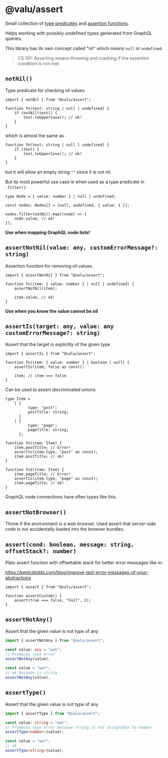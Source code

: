 # @valu/assert

Small collection of [type predicates](https://www.typescriptlang.org/docs/handbook/2/narrowing.html#using-type-predicates)
and [assertion functions](https://www.typescriptlang.org/docs/handbook/release-notes/typescript-3-7.html#assertion-functions).

Helps working with possibly undefined types generated from GraphQL queries.

This library has its own concept called "nil" which means `null` or `undefined`.

> CS 101: Asserting means throwing and crashing if the assertion condition is not met

## `notNil()`

Type predicate for checking nil values

```tsx
import { notNil } from "@valu/assert";

function fn(text: string | null | undefined) {
    if (notNil(text)) {
        text.toUpperCase(); // ok!
    }
}
```

which is almost the same as

```tsx
function fn(text: string | null | undefined) {
    if (text) {
        text.toUpperCase(); // ok!
    }
}
```

but it will allow an empty string `""` since it is not nil.

But its most powerful use case is when used as a type predicate in `.filter()`:

```tsx
type Node = { value: number } | null | undefined;

const nodes: Nodes[] = [null, undefined, { value: 1 }];

nodes.filter(notNil).map((node) => {
    node.value; // ok!
});
```

**Use when mapping GraphQL node lists!**

## `assertNotNil(value: any, customErrorMessage?: string)`

Assertion function for removing nil values.

```tsx
import { assertNotNil } from "@valu/assert";

function fn(item: { value: number } | null | undefined) {
    assertNotNil(item);

    item.value; // ok!
}
```

**Use when you know the value cannot be nil**

## `assertIs(target: any, value: any customErrorMessage?: string)`

Assert that the target is explicitly of the given type

```tsx
import { assertIs } from "@valu/assert";

function fn(item: { value: number } | boolean | null) {
    assertIs(item, false as const);

    item; // item === false
}
```

Can be used to assert discriminated unions

```tsx
type Item =
    | {
          type: "post";
          postTitle: string;
      }
    | {
          type: "page";
          pageTitle: string;
      };

function fn(item: Item) {
    item.postTitle; // Error!
    assertIs(item.type, "post" as const);
    item.postTitle; // ok!
}

function fn2(item: Item) {
    item.pageTitle; // Error!
    assertIs(item.type, "page" as const);
    item.pageTitle; // ok!
}
```

GraphQL node connections have often types like this.

## `assertNotBrowser()`

Throw if the environment is a web browser. Used assert that server-side code is
not accidentally loaded into the browser bundles.

## `assert(cond: boolean, message: string, offsetStack?: number)`

Plain assert function with offsettable stack for better error messages like in:

<https://kentcdodds.com/blog/improve-test-error-messages-of-your-abstractions>

```tsx
import { assert } from "@valu/assert";

function assertCustom() {
    assert(true === false, "Fail", 2);
}
```

## `assertNotAny()`

Assert that the given value is not type of any

```ts
import { assertNotAny } from "@valu/assert";

const value: any = "wat";
// Produces type error
assertNotAny(value);

const value = "wat";
// ok because is string
assertNotAny(value);
```

## `assertType()`

Assert that the given value is not type of any

```ts
import { assertType } from "@valu/assert";

const value: string = "wat";
// Produces type error because string is not assignable to number
assertType<number>(value);

const value = "wat";
// ok
assertType<string>(value);
```
